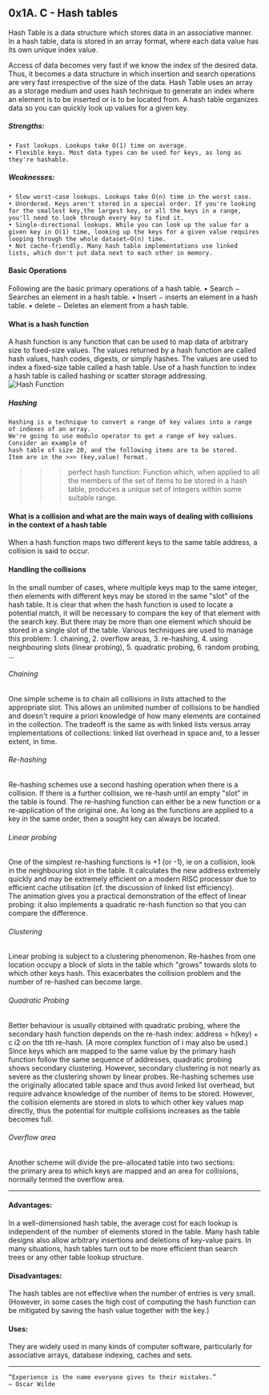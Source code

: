 ## 0x1A. C - Hash tables
Hash Table is a data structure which stores data in an associative manner. In a hash table, data is stored in an array format, where each data value has its own unique index value.

Access of data becomes very fast if we know the index of the desired data.
Thus, it becomes a data structure in which insertion and search operations are very fast irrespective of the size of the data. Hash Table uses an array as a storage medium and uses hash technique to generate an index where an element is to be inserted or is to be located from.
A hash table organizes data so you can quickly look up values for a given key.
##### Strengths:
    • Fast lookups. Lookups take O(1) time on average.
    • Flexible keys. Most data types can be used for keys, as long as they're hashable.

##### Weaknesses:
    • Slow worst-case lookups. Lookups take O(n) time in the worst case.
    • Unordered. Keys aren't stored in a special order. If you're looking for the smallest key,the largest key, or all the keys in a range, you'll need to look through every key to find it.
    • Single-directional lookups. While you can look up the value for a given key in O(1) time, looking up the keys for a given value requires looping through the whole dataset—O(n) time.
    • Not cache-friendly. Many hash table implementations use linked lists, which don't put data next to each other in memory.

#### Basic Operations
Following are the basic primary operations of a hash table.
    • Search − Searches an element in a hash table.
    • Insert − inserts an element in a hash table.
    • delete − Deletes an element from a hash table.

#### What is a hash function

A hash function is any function that can be used to map data of arbitrary size to fixed-size values. The values returned by a hash function are called hash values, hash codes, digests, or simply hashes. The values are used to index a fixed-size table called a hash table. Use of a hash function to index a hash table is called hashing or scatter storage addressing.
![Hash Function](https://www.tutorialspoint.com/data_structures_algorithms/images/hash_function.jpg)
##### Hashing
```
Hashing is a technique to convert a range of key values into a range of indexes of an array.
We're going to use modulo operator to get a range of key values. Consider an example of
hash table of size 20, and the following items are to be stored. 
Item are in the >>> (key,value) format.
```
>>> perfect hash function: Function which, when applied to all the members of the set of items
to be stored in a hash table, produces a unique set of integers within some suitable range.
#### What is a collision and what are the main ways of dealing with collisions in the context of a hash table
When a hash function maps two different keys to the same table address, a collision is said to occur.
#### Handling the collisions
In the small number of cases, where multiple keys map to the same integer, then elements with different keys may be stored in the same "slot" of the hash table. It is clear that when the hash function is used to locate a potential match, it will be necessary to compare the key of that element with the search key. But there may be more than one element which should be stored in a single slot of the table. Various techniques are used to manage this problem:
    1. chaining,
    2. overflow areas,
    3. re-hashing,
    4. using neighbouring slots (linear probing),
    5. quadratic probing,
    6. random probing, ...
###### Chaining
One simple scheme is to chain all collisions in lists attached to the appropriate slot. This allows an unlimited number of collisions to be handled and doesn't require a priori knowledge of how many elements are contained in the collection. The tradeoff is the same as with linked lists versus array implementations of collections: linked list overhead in space and, to a lesser extent, in time.
###### Re-hashing
Re-hashing schemes use a second hashing operation when there is a collision. If there is a further collision, we re-hash until an empty "slot" in the table is found.
The re-hashing function can either be a new function or a re-application of the original one. As long as the functions are applied to a key in the same order, then a sought key can always be located.
###### Linear probing
One of the simplest re-hashing functions is +1 (or -1), ie on a collision, look in the neighbouring slot in the table. It calculates the new address extremely quickly and may be extremely efficient on a modern RISC processor due to efficient cache utilisation (cf. the discussion of linked list efficiency).
The animation gives you a practical demonstration of the effect of linear probing: it also implements a quadratic re-hash function so that you can compare the difference.
###### Clustering
Linear probing is subject to a clustering phenomenon. Re-hashes from one location occupy a block of slots in the table which "grows" towards slots to which other keys hash. This exacerbates the collision problem and the number of re-hashed can become large.
###### Quadratic Probing
Better behaviour is usually obtained with quadratic probing, where the secondary hash function depends on the re-hash index:
address = h(key) + c i2
on the tth re-hash. (A more complex function of i may also be used.) Since keys which are mapped to the same value by the primary hash function follow the same sequence of addresses, quadratic probing shows secondary clustering. However, secondary clustering is not nearly as severe as the clustering shown by linear probes.
Re-hashing schemes use the originally allocated table space and thus avoid linked list overhead, but require advance knowledge of the number of items to be stored.
However, the collision elements are stored in slots to which other key values map directly, thus the potential for multiple collisions increases as the table becomes full.
###### Overflow area
Another scheme will divide the pre-allocated table into two sections: the primary area to which keys are mapped and an area for collisions, normally termed the overflow area.
___

#### Advantages:
In a well-dimensioned hash table, the average cost for each lookup is independent of the number of elements stored in the table.
Many hash table designs also allow arbitrary insertions and deletions of key-value pairs.
In many situations, hash tables turn out to be more efficient than search trees or any other table lookup structure.

#### Disadvantages:
The hash tables are not effective when the number of entries is very small. (However, in some cases the high cost of computing the hash function can be mitigated by saving the hash value together with the key.)

#### Uses:
They are widely used in many kinds of computer software, particularly for associative arrays, database indexing, caches and sets.
___
```
“Experience is the name everyone gives to their mistakes.”
– Oscar Wilde
```